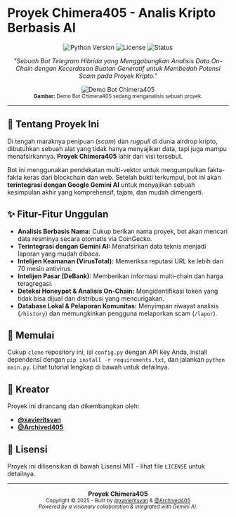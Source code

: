 # Proyek Chimera405 - Analis Kripto Berbasis AI

<p align="center">
  <img src="https://img.shields.io/badge/Python-3.9%2B-blue?style=for-the-badge&logo=python" alt="Python Version">
  <img src="https://img.shields.io/badge/License-MIT-green?style=for-the-badge" alt="License">
  <img src="https://img.shields.io/badge/Status-Stabil-brightgreen?style=for-the-badge" alt="Status">
</p>

<p align="center">
  <em>"Sebuah Bot Telegram Hibrida yang Menggabungkan Analisis Data On-Chain dengan Kecerdasan Buatan Generatif untuk Membedah Potensi Scam pada Proyek Kripto."</em>
</p>

<p align="center">
  <img src="[https://github.com/RyumaTsukiro/Chimera405/blob/1e1058a606b48b5da4a10199db1b697574eb38b9/Chimera405.png]" alt="Demo Bot Chimera405">
  <br>
  <sup><strong>Gambar:</strong> Demo Bot Chimera405 sedang menganalisis sebuah proyek.</sup>
</p>

---

## 📜 Tentang Proyek Ini

Di tengah maraknya penipuan (*scam*) dan *rugpull* di dunia airdrop kripto, dibutuhkan sebuah alat yang tidak hanya menyajikan data, tapi juga mampu menafsirkannya. **Proyek Chimera405** lahir dari visi tersebut.

Bot ini menggunakan pendekatan multi-vektor untuk mengumpulkan fakta-fakta keras dari blockchain dan web. Setelah bukti terkumpul, bot ini akan **terintegrasi dengan Google Gemini AI** untuk menyajikan sebuah kesimpulan akhir yang komprehensif, tajam, dan mudah dimengerti.

## ✨ Fitur-Fitur Unggulan

- **Analisis Berbasis Nama:** Cukup berikan nama proyek, bot akan mencari data resminya secara otomatis via CoinGecko.
- **Terintegrasi dengan Gemini AI:** Menafsirkan data teknis menjadi laporan yang mudah dibaca.
- **Intelijen Keamanan (VirusTotal):** Memeriksa reputasi URL ke lebih dari 70 mesin antivirus.
- **Intelijen Pasar (DeBank):** Memberikan informasi multi-chain dan harga teragregasi.
- **Deteksi Honeypot & Analisis On-Chain:** Mengidentifikasi token yang tidak bisa dijual dan distribusi yang mencurigakan.
- **Database Lokal & Pelaporan Komunitas:** Menyimpan riwayat analisis (`/history`) dan memungkinkan pengguna melaporkan scam (`/lapor`).

## 🚀 Memulai

Cukup `clone` repository ini, isi `config.py` dengan API key Anda, install dependensi dengan `pip install -r requirements.txt`, dan jalankan `python main.py`. Lihat tutorial lengkap di bawah untuk detailnya.

## 👥 Kreator

Proyek ini dirancang dan dikembangkan oleh:
* **[@xavieritsvan](https://github.com/xavieritsvan)**
* **[@Archived405](https://github.com/Archived405)**

## 📄 Lisensi
Proyek ini dilisensikan di bawah Lisensi MIT - lihat file `LICENSE` untuk detailnya.

---
<p align="center">
  <b>Proyek Chimera405</b><br>
  <small>Copyright © 2025 - Built by <a href="https://github.com/xavieritsvan">@xavieritsvan</a> & <a href="https://github.com/Archived405">@Archived405</a></small><br>
  <small><i>Powered by a visionary collaboration & integrated with Gemini AI.</i></small>
</p>
